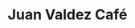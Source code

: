 ---
title: "Juan Valdez Café"
url: /las-condes/juan-valdez-cafe-avenida-padre-hurtado-sur/
shop: café
---